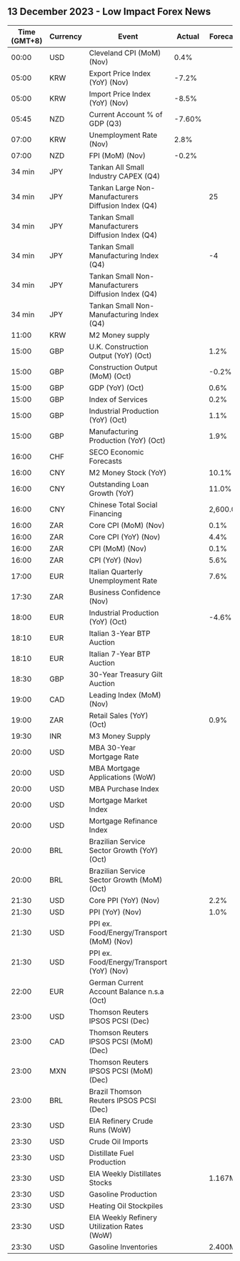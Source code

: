 ## 13 December 2023 - Low Impact Forex News

| Time (GMT+8) | Currency | Event | Actual | Forecast | Previous |
|------|----------|-------|--------|----------|----------|
| 00:00 | USD | Cleveland CPI (MoM) (Nov) | 0.4% |  | 0.3% |
| 05:00 | KRW | Export Price Index (YoY) (Nov) | -7.2% |  | -9.3% |
| 05:00 | KRW | Import Price Index (YoY) (Nov) | -8.5% |  | -9.9% |
| 05:45 | NZD | Current Account % of GDP (Q3) | -7.60% |  | -7.60% |
| 07:00 | KRW | Unemployment Rate (Nov) | 2.8% |  | 2.5% |
| 07:00 | NZD | FPI (MoM) (Nov) | -0.2% |  | -0.9% |
| 34 min | JPY | Tankan All Small Industry CAPEX (Q4) |  |  | 8.0% |
| 34 min | JPY | Tankan Large Non-Manufacturers Diffusion Index (Q4) |  | 25 | 21 |
| 34 min | JPY | Tankan Small Manufacturers Diffusion Index (Q4) |  |  | -2 |
| 34 min | JPY | Tankan Small Manufacturing Index (Q4) |  | -4 | -5 |
| 34 min | JPY | Tankan Small Non-Manufacturers Diffusion Index (Q4) |  |  | 8 |
| 34 min | JPY | Tankan Small Non-Manufacturing Index (Q4) |  |  | 12 |
| 11:00 | KRW | M2 Money supply |  |  | 1.90% |
| 15:00 | GBP | U.K. Construction Output (YoY) (Oct) |  | 1.2% | 2.8% |
| 15:00 | GBP | Construction Output (MoM) (Oct) |  | -0.2% | 0.4% |
| 15:00 | GBP | GDP (YoY) (Oct) |  | 0.6% | 1.3% |
| 15:00 | GBP | Index of Services |  | 0.2% | -0.1% |
| 15:00 | GBP | Industrial Production (YoY) (Oct) |  | 1.1% | 1.5% |
| 15:00 | GBP | Manufacturing Production (YoY) (Oct) |  | 1.9% | 3.0% |
| 16:00 | CHF | SECO Economic Forecasts |  |  |  |
| 16:00 | CNY | M2 Money Stock (YoY) |  | 10.1% | 10.3% |
| 16:00 | CNY | Outstanding Loan Growth (YoY) |  | 11.0% | 10.9% |
| 16:00 | CNY | Chinese Total Social Financing |  | 2,600.0B | 1,850.0B |
| 16:00 | ZAR | Core CPI (MoM) (Nov) |  | 0.1% | 0.4% |
| 16:00 | ZAR | Core CPI (YoY) (Nov) |  | 4.4% | 4.4% |
| 16:00 | ZAR | CPI (MoM) (Nov) |  | 0.1% | 0.9% |
| 16:00 | ZAR | CPI (YoY) (Nov) |  | 5.6% | 5.9% |
| 17:00 | EUR | Italian Quarterly Unemployment Rate |  | 7.6% | 7.6% |
| 17:30 | ZAR | Business Confidence (Nov) |  |  | 108.2 |
| 18:00 | EUR | Industrial Production (YoY) (Oct) |  | -4.6% | -6.9% |
| 18:10 | EUR | Italian 3-Year BTP Auction |  |  | 3.75% |
| 18:10 | EUR | Italian 7-Year BTP Auction |  |  | 4.21% |
| 18:30 | GBP | 30-Year Treasury Gilt Auction |  |  | 4.664% |
| 19:00 | CAD | Leading Index (MoM) (Nov) |  |  | -0.01% |
| 19:00 | ZAR | Retail Sales (YoY) (Oct) |  | 0.9% | 0.9% |
| 19:30 | INR | M3 Money Supply |  |  | 11.2% |
| 20:00 | USD | MBA 30-Year Mortgage Rate |  |  | 7.17% |
| 20:00 | USD | MBA Mortgage Applications (WoW) |  |  | 2.8% |
| 20:00 | USD | MBA Purchase Index |  |  | 144.5 |
| 20:00 | USD | Mortgage Market Index |  |  | 181.1 |
| 20:00 | USD | Mortgage Refinance Index |  |  | 373.3 |
| 20:00 | BRL | Brazilian Service Sector Growth (YoY) (Oct) |  |  | -1.2% |
| 20:00 | BRL | Brazilian Service Sector Growth (MoM) (Oct) |  |  | -0.3% |
| 21:30 | USD | Core PPI (YoY) (Nov) |  | 2.2% | 2.4% |
| 21:30 | USD | PPI (YoY) (Nov) |  | 1.0% | 1.3% |
| 21:30 | USD | PPI ex. Food/Energy/Transport (MoM) (Nov) |  |  | 0.1% |
| 21:30 | USD | PPI ex. Food/Energy/Transport (YoY) (Nov) |  |  | 2.9% |
| 22:00 | EUR | German Current Account Balance n.s.a (Oct) |  |  | 28.1B |
| 23:00 | USD | Thomson Reuters IPSOS PCSI (Dec) |  |  | 52.15 |
| 23:00 | CAD | Thomson Reuters IPSOS PCSI (MoM) (Dec) |  |  | 47.26 |
| 23:00 | MXN | Thomson Reuters IPSOS PCSI (MoM) (Dec) |  |  | 60.76 |
| 23:00 | BRL | Brazil Thomson Reuters IPSOS PCSI (Dec) |  |  | 57.11 |
| 23:30 | USD | EIA Refinery Crude Runs (WoW) |  |  | 0.179M |
| 23:30 | USD | Crude Oil Imports |  |  | 2.091M |
| 23:30 | USD | Distillate Fuel Production |  |  | 0.072M |
| 23:30 | USD | EIA Weekly Distillates Stocks |  | 1.167M | 1.267M |
| 23:30 | USD | Gasoline Production |  |  | 0.180M |
| 23:30 | USD | Heating Oil Stockpiles |  |  | -1.126M |
| 23:30 | USD | EIA Weekly Refinery Utilization Rates (WoW) |  |  | 0.7% |
| 23:30 | USD | Gasoline Inventories |  | 2.400M | 5.421M |
